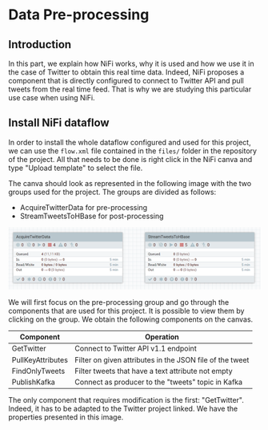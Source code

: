 # Data Pre-processing

## Introduction

In this part, we explain how NiFi works, why it is used and how we use it in the case of Twitter to obtain this real time data. Indeed, NiFi proposes a component that is directly configured to connect to Twitter API and pull tweets from the real time feed. That is why we are studying this particular use case when using NiFi.

## Install NiFi dataflow

In order to install the whole dataflow configured and used for this project, we can use the `flow.xml` file contained in the `files/` folder in the repository of the project. All that needs to be done is right click in the NiFi canva and type "Upload template" to select the file.

The canva should look as represented in the following image with the two groups used for the project. The groups are divided as follows:
- AcquireTwitterData for pre-processing
- StreamTweetsToHBase for post-processing

![groups](https://github.com/AmauryDM/twitter-dataflow/blob/main/images/groups.png)

We will first focus on the pre-processing group and go through the components that are used for this project. It is possible to view them by clicking on the group. We obtain the following components on the canvas.

| Component | Operation |
| --- | --- |
| GetTwitter | Connect to Twitter API v1.1 endpoint |
| PullKeyAttributes | Filter on given attributes in the JSON file of the tweet |
| FindOnlyTweets | Filter tweets that have a text attribute not empty |
| PublishKafka | Connect as producer to the "tweets" topic in Kafka |

The only component that requires modification is the first: "GetTwitter". Indeed, it has to be adapted to the Twitter project linked. We have the properties presented in this image.
